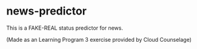 # news-predictor
This is a FAKE-REAL status predictor for news.

(Made as an Learning Program 3 exercise provided by Cloud Counselage)
